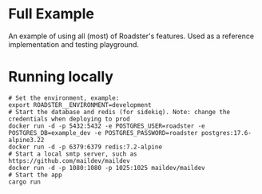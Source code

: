 # Full Example

An example of using all (most) of Roadster's features. Used as a reference implementation and testing playground.

# Running locally

```shell
# Set the environment, example:
export ROADSTER__ENVIRONMENT=development
# Start the database and redis (for sidekiq). Note: change the credentials when deploying to prod
docker run -d -p 5432:5432 -e POSTGRES_USER=roadster -e POSTGRES_DB=example_dev -e POSTGRES_PASSWORD=roadster postgres:17.6-alpine3.22
docker run -d -p 6379:6379 redis:7.2-alpine
# Start a local smtp server, such as https://github.com/maildev/maildev
docker run -d -p 1080:1080 -p 1025:1025 maildev/maildev
# Start the app
cargo run
```
